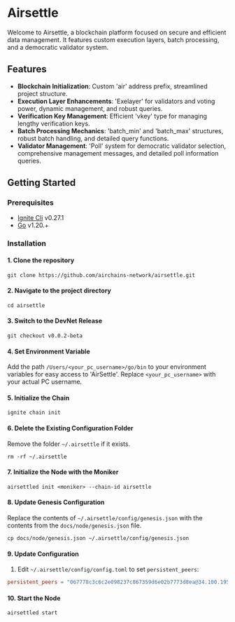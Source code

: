 # Airsettle

Welcome to Airsettle, a blockchain platform focused on secure and efficient data management. It features custom execution layers, batch processing, and a democratic validator system.

## Features

- **Blockchain Initialization**: Custom 'air' address prefix, streamlined project structure.
- **Execution Layer Enhancements**: 'Exelayer' for validators and voting power, dynamic management, and robust queries.
- **Verification Key Management**: Efficient 'vkey' type for managing lengthy verification keys.
- **Batch Processing Mechanics**: 'batch_min' and 'batch_max' structures, robust batch handling, and detailed query functions.
- **Validator Management**: 'Poll' system for democratic validator selection, comprehensive management messages, and detailed poll information queries.

## Getting Started

### Prerequisites

- [Ignite Cli](https://github.com/ignite/cli/releases/tag/v0.27.1) v0.27.1
- [Go](https://golang.org/doc/install) v1.20.+

### Installation

#### 1. Clone the repository

    git clone https://github.com/airchains-network/airsettle.git

#### 2. Navigate to the project directory

    cd airsettle

#### 3. Switch to the DevNet Release

    git checkout v0.0.2-beta

#### 4. Set Environment Variable

Add the path `/Users/<your_pc_username>/go/bin` to your environment variables for easy access to 'AirSettle'. Replace `<your_pc_username>` with your actual PC username.

#### 5. Initialize the Chain

    ignite chain init

#### 6. Delete the Existing Configuration Folder

Remove the folder `~/.airsettle` if it exists.

    rm -rf ~/.airsettle

#### 7. Initialize the Node with the Moniker

    airsettled init <moniker> --chain-id airsettle

#### 8. Update Genesis Configuration

Replace the contents of `~/.airsettle/config/genesis.json` with the contents from the `docs/node/genesis.json` file.

    cp docs/node/genesis.json ~/.airsettle/config/genesis.json

#### 9. Update Configuration

1. Edit `~/.airsettle/config/config.toml` to set `persistent_peers`:

```toml
persistent_peers = "067778c3c6c2e098237c867359d6e02b7773d8ea@34.100.195.165:26656"
```

#### 10. Start the Node

    airsettled start
